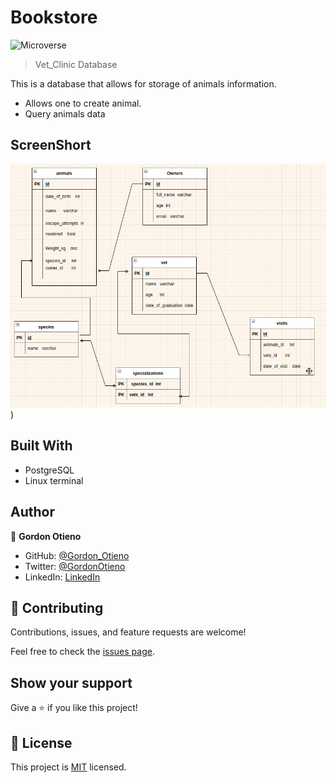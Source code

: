 # Bookstore

![Microverse](https://img.shields.io/badge/Microverse-blueviolet)

> Vet_Clinic Database


This is a database that allows for storage of animals information.

- Allows one to create animal.
- Query animals data

## ScreenShort
![](Schema.png))

## Built With

- PostgreSQL
- Linux terminal


## Author

👤 **Gordon Otieno**

- GitHub: [@Gordon_Otieno ](https://github.com/GordonOtieno)
- Twitter: [@GordonOtieno](https://twitter.com/gordonotieno)
- LinkedIn: [LinkedIn](https://www.linkedin.com/in/gordon-otieno/)

## 🤝 Contributing

Contributions, issues, and feature requests are welcome!

Feel free to check the [issues page](https://github.com/GordonOtieno/vet_database/issues).

## Show your support

Give a ⭐️ if you like this project!


## 📝 License

This project is [MIT](./MIT.md) licensed.
